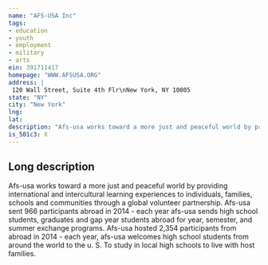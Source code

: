 ```yaml
---
name: "AFS-USA Inc"
tags:
- education
- youth
- employment
- military
- arts
ein: 391711417
homepage: "WWW.AFSUSA.ORG"
address: |
 120 Wall Street, Suite 4th Flr\nNew York, NY 10005
state: "NY"
city: "New York"
lng: 
lat: 
description: "Afs-usa works toward a more just and peaceful world by providing international & intercultural experiences to individuals through a global volunteer partnership. "
is_501c3: X
---
```


## Long description

Afs-usa works toward a more just and peaceful world by providing international and intercultural learning experiences to individuals, families, schools and communities through a global volunteer partnership. Afs-usa sent 966 participants abroad in 2014 - each year afs-usa sends high school students, graduates and gap year students abroad for year, semester, and summer exchange programs. Afs-usa hosted 2,354 participants from abroad in 2014 - each year, afs-usa welcomes high school students from around the world to the u. S. To study in local high schools to live with host families. 
